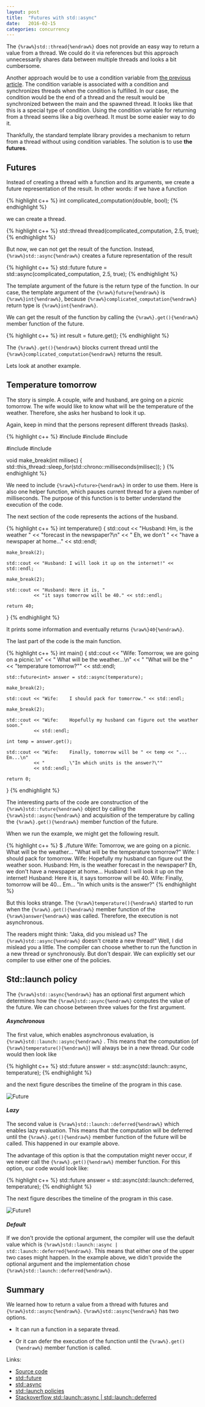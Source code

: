 ```yaml
---
layout: post
title:  "Futures with std::async"
date:   2016-02-15
categories: concurrency
---
```


The `{%raw%}std::thread{%endraw%}` does not provide an easy way to return a
value from a thread. We could do it via references but this approach
unnecessarily shares data between multiple threads and looks a bit cumbersome.

Another approach would be to use a condition variable from [the previous
article](/blog/2016/01/condition-variable.html). The condition variable is
associated with a condition and synchronizes threads when the condition is
fulfilled. In our case, the condition would be the end of a thread and the
result would be synchronized between the main and the spawned thread. It looks
like that this is a special type of condition. Using the condition variable for
returning from a thread seems like a big overhead. It must be some easier way to
do it.

Thankfully, the standard template library provides a mechanism to return from a
thread without using condition variables. The solution is to use **the futures**.

Futures
-------

Instead of creating a thread with a function and its arguments, we create a
future representation of the result. In other words: if we have a function

{% highlight c++ %}
int complicated_computation(double, bool);
{% endhighlight %}

we can create a thread.

{% highlight c++ %}
std::thread thread(complicated_computation, 2.5, true);
{% endhighlight %}

But now, we can not get the result of the function. Instead,
`{%raw%}std::async{%endraw%}` creates a future representation of the result

{% highlight c++ %}
std::future<int> future = std::async(complicated_computation, 2.5, true);
{% endhighlight %}

The template argument of the future is the return type of the function. In our
case, the template argument of the `{%raw%}future{%endraw%}` is
`{%raw%}int{%endraw%}`, because `{%raw%}complicated_computation{%endraw%}`
return type is `{%raw%}int{%endraw%}`.

We can get the result of the function by calling the `{%raw%}.get(){%endraw%}`
member function of the future.

{% highlight c++ %}
int result = future.get();
{% endhighlight %}

The `{%raw%}.get(){%endraw%}` blocks current thread until the
`{%raw%}complicated_computation{%endraw%}` returns the result.

Lets look at another example.

Temperature tomorrow
--------------------

The story is simple. A couple, wife and husband, are going on a picnic
tomorrow. The wife would like to know what will be the temperature of the
weather. Therefore, she asks her husband to look it up.

Again, keep in mind that the persons represent different threads (tasks). 

{% highlight c++ %}
#include <iostream>
#include <string>
#include <chrono>

#include <thread>
#include <future>

void make_break(int milisec)
{
    std::this_thread::sleep_for(std::chrono::milliseconds(milisec));
}
{% endhighlight %}

We need to include `{%raw%}<future>{%endraw%}` in order to use them. Here is
also one helper function, which pauses current thread for a given number of
milliseconds. The purpose of this function is to better understand the execution
of the code.

The next section of the code represents the actions of the husband.

{% highlight c++ %}
int temperature()
{
    std::cout << "Husband: Hm, is the weather "
              << "forecast in the newspaper?\n" 
              << "         Eh, we don't "
              << "have a newspaper at home..." << std::endl;
    
    make_break(2);
    
    std::cout << "Husband: I will look it up on the internet!" << std::endl;
    
    make_break(2);
    
    std::cout << "Husband: Here it is, "
              << "it says tomorrow will be 40." << std::endl;
    
    return 40;
}
{% endhighlight %}

It prints some information and eventually returns `{%raw%}40{%endraw%}`. 

The last part of the code is the main function.

{% highlight c++ %}
int main()
{
    std::cout << "Wife:    Tomorrow, we are going on a picnic.\n" 
              << "         What will be the weather...\n" 
              << "         \"What will be the "
              << "temperature tomorrow?\"" << std::endl;
    
    std::future<int> answer = std::async(temperature);
    
    make_break(2);
    
    std::cout << "Wife:    I should pack for tomorrow." << std::endl;
    
    make_break(2);

    std::cout << "Wife:    Hopefully my husband can figure out the weather soon."
              << std::endl;
    
    int temp = answer.get();

    std::cout << "Wife:    Finally, tomorrow will be " << temp << "... Em...\n"
              << "         \"In which units is the answer?\"" 
              << std::endl;

    return 0;
}
{% endhighlight %}

The interesting parts of the code are construction of the
`{%raw%}std::future{%endraw%}` object by calling the
`{%raw%}std::async{%endraw%}` and acquisition of the temperature by calling the
`{%raw%}.get(){%endraw%}` member function of the future.

When we run the example, we might get the following result.

{% highlight c++ %}
$ ./future 
Wife:    Tomorrow, we are going on a picnic.
         What will be the weather...
         "What will be the temperature tomorrow?"
Wife:    I should pack for tomorrow.
Wife:    Hopefully my husband can figure out the weather soon.
Husband: Hm, is the weather forecast in the newspaper?
         Eh, we don't have a newspaper at home...
Husband: I will look it up on the internet!
Husband: Here it is, it says tomorrow will be 40.
Wife:    Finally, tomorrow will be 40... Em...
         "In which units is the answer?"
{% endhighlight %}

But this looks strange. The `{%raw%}temperature(){%endraw%}` started to run when
the `{%raw%}.get(){%endraw%}` member function of the `{%raw%}answer{%endraw%}`
was called. Therefore, the execution is not asynchronous. 

The readers might think: "Jaka, did you mislead us? The
`{%raw%}std::async{%endraw%}` doesn't create a new thread!" Well, I did mislead
you a little. The compiler can choose whether to run the function in a new
thread or synchronously. But don't despair. We can explicitly set our compiler
to use either one of the policies.

Std::launch policy
------------------

The `{%raw%}std::async{%endraw%}` has an optional first argument which
determines how the `{%raw%}std::async{%endraw%}` computes the value of the
future. We can choose between three values for the first argument.

#### *Asynchronous* ####


The first value, which enables asynchronous evaluation, is
`{%raw%}std::launch::async{%endraw%}` . This means that the computation
(of `{%raw%}temperature(){%endraw%}`) will always be in a new thread. Our
code would then look like

{% highlight c++ %} 
std::future<int> answer = std::async(std::launch::async, temperature); 
{% endhighlight %} 

and the next figure describes the timeline of the program in this case.

![Future](/pics/future.png)

#### *Lazy* ####

The second value is `{%raw%}std::launch::deferred{%endraw%}` which enables lazy
evaluation. This means that the computation will be deferred until the
`{%raw%}.get(){%endraw%}` member function of the future will be called. This
happened in our example above. 

The advantage of this option is that the computation might never occur, if we
never call the `{%raw%}.get(){%endraw%}` member function. For this option, our
code would look like:

{% highlight c++ %}
std::future<int> answer = std::async(std::launch::deferred, temperature); 
{% endhighlight %}

The next figure describes the timeline of the program in this case. 

![Future1](/pics/future1.png)

#### *Default* ####

If we don't provide the optional argument, the compiler will use the default
value which is `{%raw%}std::launch::async | std::launch::deferred{%endraw%}`.
This means that either one of the upper two cases might happen. In the example
above, we didn't provide the optional argument and the implementation chose
`{%raw%}std::launch::deferred{%endraw%}`.

Summary
-------

We learned how to return a value from a thread with futures and
`{%raw%}std::async{%endraw%}`. `{%raw%}std::async{%endraw%}` has two options. 

* It can run a function in a separate thread.

* Or it can defer the execution of the function until the
  `{%raw%}.get(){%endraw%}` member function is called.


Links:

* [Source code](https://github.com/jakaspeh/concurrency/blob/master/future.cpp)
* [std::future](http://en.cppreference.com/w/cpp/thread/future)
* [std::async](http://en.cppreference.com/w/cpp/thread/async)
* [std::launch policies](http://en.cppreference.com/w/cpp/thread/launch)
* [Stackoverflow std::launch::async |
  std::launch::deferred](http://stackoverflow.com/questions/9359981/stdasync-stdlaunchasync-stdlaunchdeferred)